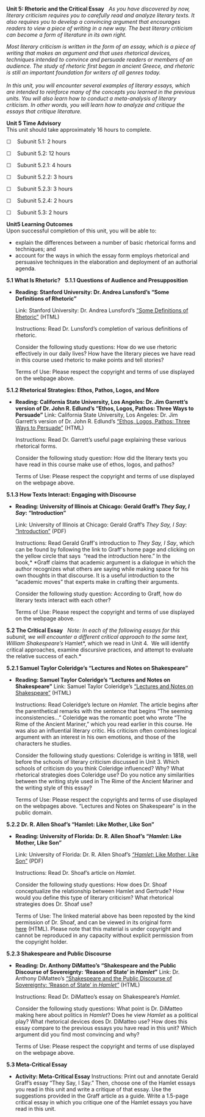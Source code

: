 **Unit 5: Rhetoric and the Critical Essay** <span id="5"></span> 
*As you have discovered by now, literary criticism requires you to
carefully read and analyze literary texts. It also requires you to
develop a convincing argument that encourages readers to view a piece of
writing in a new way. The best literary criticism can become a form of
literature in its own right.*  
  
 *Most literary criticism is written in the form of an essay, which is a
piece of writing that makes an argument and that uses rhetorical
devices, techniques intended to convince and persuade readers or members
of an audience. The study of rhetoric first began in ancient Greece, and
rhetoric is still an important foundation for writers of all genres
today.*  
    
 *In this unit, you will encounter several examples of literary essays,
which are intended to reinforce many of the concepts you learned in the
previous units. You will also learn how to conduct a meta-analysis of
literary criticism. In other words, you will learn how to analyze and
critique the essays that critique literature.*

**Unit 5 Time Advisory**  
This unit should take approximately 16 hours to complete.  
  
 ☐    Subunit 5.1: 2 hours  
  
 ☐    Subunit 5.2: 12 hours

  
 ☐    Subunit 5.2.1: 4 hours  
  
 ☐    Subunit 5.2.2: 3 hours  
  
 ☐    Subunit 5.2.3: 3 hours  
  
 ☐    Subunit 5.2.4: 2 hours

  
 ☐    Subunit 5.3: 2 hours

**Unit5 Learning Outcomes**  
Upon successful completion of this unit, you will be able to:
-   explain the differences between a number of basic rhetorical forms
    and techniques; and
-   account for the ways in which the essay form employs rhetorical and
    persuasive techniques in the elaboration and deployment of an
    authorial agenda.

**5.1 What Is Rhetoric?** <span id="5.1"></span> 
**5.1.1 Questions of Audience and Presupposition** <span
id="5.1.1"></span> 
-   **Reading: Stanford University: Dr. Andrea Lunsford’s “Some
    Definitions of Rhetoric”**

    Link: Stanford University: Dr. Andrea Lunsford’s [“Some Definitions
    of
    Rhetoric”](https://web.archive.org/web/20130825104402/http://www.stanford.edu/dept/english/courses/sites/lunsford/pages/defs.htm) (HTML)  
      
     Instructions: Read Dr. Lunsford’s completion of various definitions
    of rhetoric.  
      
     Consider the following study questions: How do we use rhetoric
    effectively in our daily lives? How have the literary pieces we have
    read in this course used rhetoric to make points and tell stories?  
      
     Terms of Use: Please respect the copyright and terms of use
    displayed on the webpage above.

**5.1.2 Rhetorical Strategies: Ethos, Pathos, Logos, and More** <span
id="5.1.2"></span> 
-   **Reading: California State University, Los Angeles: Dr. Jim
    Garrett’s version of Dr. John R. Edlund’s “Ethos, Logos, Pathos:
    Three Ways to Persuade”**
    Link: California State University, Los Angeles: Dr. Jim Garrett’s
    version of Dr. John R. Edlund’s [“Ethos, Logos, Pathos: Three Ways
    to
    Persuade”](http://www.calstatela.edu/faculty/jgarret/3waypers.htm) (HTML)  
      
     Instructions: Read Dr. Garrett’s useful page explaining these
    various rhetorical forms.  
      
     Consider the following study question: How did the literary texts
    you have read in this course make use of ethos, logos, and pathos?  
      
     Terms of Use: Please respect the copyright and terms of use
    displayed on the webpage above.

**5.1.3 How Texts Interact: Engaging with Discourse** <span
id="5.1.3"></span> 
-   **Reading: University of Illinois at Chicago: Gerald Graff’s *They
    Say, I Say*: “Introduction”**

    Link: University of Illinois at Chicago: Gerald Graff’s *They Say, I
    Say*:
    [“Introduction”](http://tigger.uic.edu/~ggraff/Gerald_Graff,_Ph.D./home.html) (PDF)  
      
     Instructions: Read Gerald Graff's introduction to *They Say, I
    Say*, which can be found by following the link to Graff's home page
    and clicking on the yellow circle that says  “read the introduction
    here.” In the book,* *Graff claims that academic argument is a
    dialogue in which the author recognizes what others are saying while
    making space for his own thoughts in that discourse. It is a useful
    introduction to the “academic moves” that experts make in crafting
    their arguments.  
      
     Consider the following study question: According to Graff, how do
    literary texts interact with each other?  
      
     Terms of Use: Please respect the copyright and terms of use
    displayed on the webpage above.

**5.2 The Critical Essay** <span id="5.2"></span> 
*Note: In each of the following essays for this subunit, we will
encounter a different critical approach to the same text, William
Shakespeare’s* Hamlet*, which we read in Unit 4.  We will identify
critical approaches, examine discursive practices, and attempt to
evaluate the relative success of each.*

**5.2.1 Samuel Taylor Coleridge’s “Lectures and Notes on Shakespeare”**
<span id="5.2.1"></span> 
-   **Reading: Samuel Taylor Coleridge’s “Lectures and Notes on
    Shakespeare”**
    Link: Samuel Taylor Coleridge’s [“Lectures and Notes on
    Shakespeare”](http://shakespearean.org.uk/ham1-col.htm) (HTML)  
      
     Instructions: Read Coleridge’s lecture on *Hamlet.* The article
    begins after the parenthetical remarks with the sentence that begins
    “The seeming inconsistencies…” Coleridge was the romantic poet who
    wrote “The Rime of the Ancient Mariner,” which you read earlier in
    this course. He was also an influential literary critic. His
    criticism often combines logical argument with an interest in his
    own emotions, and those of the characters he studies.  
      
     Consider the following study questions: Coleridge is writing in
    1818, well before the schools of literary criticism discussed in
    Unit 3. Which schools of criticism do you think Coleridge
    influenced? Why? What rhetorical strategies does Coleridge use? Do
    you notice any similarities between the writing style used in The
    Rime of the Ancient Mariner and the writing style of this essay?  
      
     Terms of Use: Please respect the copyrights and terms of use
    displayed on the webpages above. “Lectures and Notes on Shakespeare”
    is in the public domain.

**5.2.2 Dr. R. Allen Shoaf’s “Hamlet: Like Mother, Like Son”** <span
id="5.2.2"></span> 
-   **Reading: University of Florida: Dr. R. Allen Shoaf’s “*Hamlet*:
    Like Mother, Like Son”**

    Link: University of Florida: Dr. R. Allen Shoaf’s [*“Hamlet*: Like
    Mother, Like
    Son”](http://www.saylor.org/site/wp-content/uploads/2011/02/Hamlet-and-Sons.pdf)
    (PDF)  
      
     Instructions: Read Dr. Shoaf’s article on *Hamlet*.  
      
     Consider the following study questions: How does Dr. Shoaf
    conceptualize the relationship between Hamlet and Gertrude? How
    would you define this type of literary criticism? What rhetorical
    strategies does Dr. Shoaf use?  
      
     Terms of Use: The linked material above has been reposted by the
    kind permission of Dr. Shoaf, and can be viewed in its original form
    [here](http://www.clas.ufl.edu/users/ras/shake/hamlet.pdf) (HTML).
    Please note that this material is under copyright and cannot be
    reproduced in any capacity without explicit permission from the
    copyright holder.

**5.2.3 Shakespeare and Public Discourse** <span id="5.2.3"></span> 
-   **Reading: Dr. Anthony DiMatteo’s “Shakespeare and the Public
    Discourse of Sovereignty: ‘Reason of State’ in *Hamlet*”**
    Link: Dr. Anthony DiMatteo’s [“Shakespeare and the Public Discourse
    of Sovereignty: ‘Reason of State’ in
    *Hamlet”*](http://extra.shu.ac.uk/emls/10-2/mattshak.htm) (HTML)  
      
     Instructions: Read Dr. DiMatteo’s essay on Shakespeare’s
    *Hamlet.*  
      
     Consider the following study questions: What point is Dr. DiMatteo
    making here about politics in *Hamlet*? Does he view *Hamlet* as a
    political play? What rhetorical devices does Dr. DiMatteo use? How
    does this essay compare to the previous essays you have read in this
    unit? Which argument did you find most convincing and why?  
      
     Terms of Use: Please respect the copyright and terms of use
    displayed on the webpage above.

**5.3 Meta-Critical Essay** <span id="5.3"></span> 
-   **Activity: Meta-Critical Essay**
    Instructions: Print out and annotate Gerald Graff’s essay “They Say,
    I Say.” Then, choose one of the Hamlet essays you read in this unit
    and write a critique of that essay. Use the suggestions provided in
    the Graff article as a guide. Write a 1.5-page critical essay in
    which you critique one of the Hamlet essays you have read in this
    unit.


